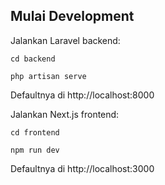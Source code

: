 ## Mulai Development
Jalankan Laravel backend:

``cd backend``

``php artisan serve``

Defaultnya di http://localhost:8000

Jalankan Next.js frontend:

``cd frontend``

``npm run dev``

Defaultnya di http://localhost:3000
